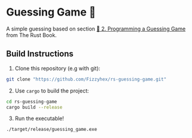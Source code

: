 # Guessing Game 🦀

A simple guessing based on section [📕 2. Programming a Guessing Game](https://doc.rust-lang.org/stable/book/ch02-00-guessing-game-tutorial.html) from The Rust Book.

## Build Instructions

1. Clone this repository (e.g with git):

```sh
git clone "https://github.com/Fizzyhex/rs-guessing-game.git" 
```

2. Use `cargo` to build the project:

```sh
cd rs-guessing-game
cargo build --release
```

3. Run the executable!

```sh
./target/release/guessing_game.exe
```
